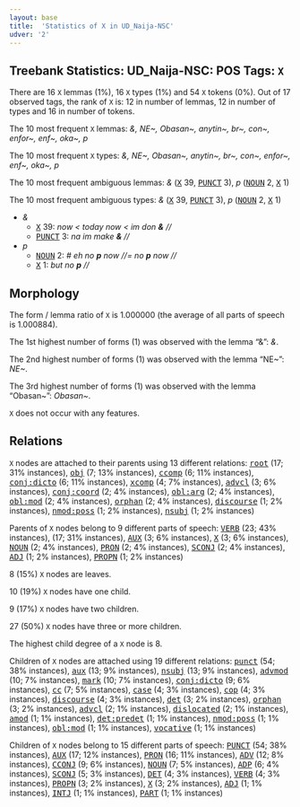 ```yaml
---
layout: base
title:  'Statistics of X in UD_Naija-NSC'
udver: '2'
---
```


## Treebank Statistics: UD_Naija-NSC: POS Tags: `X`

There are 16 `X` lemmas (1%), 16 `X` types (1%) and 54 `X` tokens (0%).
Out of 17 observed tags, the rank of `X` is: 12 in number of lemmas, 12 in number of types and 16 in number of tokens.

The 10 most frequent `X` lemmas: <em>&, NE~, Obasan~, anytin~, br~, con~, enfor~, enf~, oka~, p</em>

The 10 most frequent `X` types:  <em>&, NE~, Obasan~, anytin~, br~, con~, enfor~, enf~, oka~, p</em>

The 10 most frequent ambiguous lemmas: <em>&</em> (<tt><a href="pcm_nsc-pos-X.html">X</a></tt> 39, <tt><a href="pcm_nsc-pos-PUNCT.html">PUNCT</a></tt> 3), <em>p</em> (<tt><a href="pcm_nsc-pos-NOUN.html">NOUN</a></tt> 2, <tt><a href="pcm_nsc-pos-X.html">X</a></tt> 1)

The 10 most frequent ambiguous types:  <em>&</em> (<tt><a href="pcm_nsc-pos-X.html">X</a></tt> 39, <tt><a href="pcm_nsc-pos-PUNCT.html">PUNCT</a></tt> 3), <em>p</em> (<tt><a href="pcm_nsc-pos-NOUN.html">NOUN</a></tt> 2, <tt><a href="pcm_nsc-pos-X.html">X</a></tt> 1)


* <em>&</em>
  * <tt><a href="pcm_nsc-pos-X.html">X</a></tt> 39: <em>now < today now < im don <b>&</b> //</em>
  * <tt><a href="pcm_nsc-pos-PUNCT.html">PUNCT</a></tt> 3: <em>na im make <b>&</b> //</em>
* <em>p</em>
  * <tt><a href="pcm_nsc-pos-NOUN.html">NOUN</a></tt> 2: <em># eh no <b>p</b> now //= no <b>p</b> now //</em>
  * <tt><a href="pcm_nsc-pos-X.html">X</a></tt> 1: <em>but no <b>p</b> //</em>

## Morphology

The form / lemma ratio of `X` is 1.000000 (the average of all parts of speech is 1.000884).

The 1st highest number of forms (1) was observed with the lemma “&”: <em>&</em>.

The 2nd highest number of forms (1) was observed with the lemma “NE~”: <em>NE~</em>.

The 3rd highest number of forms (1) was observed with the lemma “Obasan~”: <em>Obasan~</em>.

`X` does not occur with any features.


## Relations

`X` nodes are attached to their parents using 13 different relations: <tt><a href="pcm_nsc-dep-root.html">root</a></tt> (17; 31% instances), <tt><a href="pcm_nsc-dep-obj.html">obj</a></tt> (7; 13% instances), <tt><a href="pcm_nsc-dep-ccomp.html">ccomp</a></tt> (6; 11% instances), <tt><a href="pcm_nsc-dep-conj-dicto.html">conj:dicto</a></tt> (6; 11% instances), <tt><a href="pcm_nsc-dep-xcomp.html">xcomp</a></tt> (4; 7% instances), <tt><a href="pcm_nsc-dep-advcl.html">advcl</a></tt> (3; 6% instances), <tt><a href="pcm_nsc-dep-conj-coord.html">conj:coord</a></tt> (2; 4% instances), <tt><a href="pcm_nsc-dep-obl-arg.html">obl:arg</a></tt> (2; 4% instances), <tt><a href="pcm_nsc-dep-obl-mod.html">obl:mod</a></tt> (2; 4% instances), <tt><a href="pcm_nsc-dep-orphan.html">orphan</a></tt> (2; 4% instances), <tt><a href="pcm_nsc-dep-discourse.html">discourse</a></tt> (1; 2% instances), <tt><a href="pcm_nsc-dep-nmod-poss.html">nmod:poss</a></tt> (1; 2% instances), <tt><a href="pcm_nsc-dep-nsubj.html">nsubj</a></tt> (1; 2% instances)

Parents of `X` nodes belong to 9 different parts of speech: <tt><a href="pcm_nsc-pos-VERB.html">VERB</a></tt> (23; 43% instances),  (17; 31% instances), <tt><a href="pcm_nsc-pos-AUX.html">AUX</a></tt> (3; 6% instances), <tt><a href="pcm_nsc-pos-X.html">X</a></tt> (3; 6% instances), <tt><a href="pcm_nsc-pos-NOUN.html">NOUN</a></tt> (2; 4% instances), <tt><a href="pcm_nsc-pos-PRON.html">PRON</a></tt> (2; 4% instances), <tt><a href="pcm_nsc-pos-SCONJ.html">SCONJ</a></tt> (2; 4% instances), <tt><a href="pcm_nsc-pos-ADJ.html">ADJ</a></tt> (1; 2% instances), <tt><a href="pcm_nsc-pos-PROPN.html">PROPN</a></tt> (1; 2% instances)

8 (15%) `X` nodes are leaves.

10 (19%) `X` nodes have one child.

9 (17%) `X` nodes have two children.

27 (50%) `X` nodes have three or more children.

The highest child degree of a `X` node is 8.

Children of `X` nodes are attached using 19 different relations: <tt><a href="pcm_nsc-dep-punct.html">punct</a></tt> (54; 38% instances), <tt><a href="pcm_nsc-dep-aux.html">aux</a></tt> (13; 9% instances), <tt><a href="pcm_nsc-dep-nsubj.html">nsubj</a></tt> (13; 9% instances), <tt><a href="pcm_nsc-dep-advmod.html">advmod</a></tt> (10; 7% instances), <tt><a href="pcm_nsc-dep-mark.html">mark</a></tt> (10; 7% instances), <tt><a href="pcm_nsc-dep-conj-dicto.html">conj:dicto</a></tt> (9; 6% instances), <tt><a href="pcm_nsc-dep-cc.html">cc</a></tt> (7; 5% instances), <tt><a href="pcm_nsc-dep-case.html">case</a></tt> (4; 3% instances), <tt><a href="pcm_nsc-dep-cop.html">cop</a></tt> (4; 3% instances), <tt><a href="pcm_nsc-dep-discourse.html">discourse</a></tt> (4; 3% instances), <tt><a href="pcm_nsc-dep-det.html">det</a></tt> (3; 2% instances), <tt><a href="pcm_nsc-dep-orphan.html">orphan</a></tt> (3; 2% instances), <tt><a href="pcm_nsc-dep-advcl.html">advcl</a></tt> (2; 1% instances), <tt><a href="pcm_nsc-dep-dislocated.html">dislocated</a></tt> (2; 1% instances), <tt><a href="pcm_nsc-dep-amod.html">amod</a></tt> (1; 1% instances), <tt><a href="pcm_nsc-dep-det-predet.html">det:predet</a></tt> (1; 1% instances), <tt><a href="pcm_nsc-dep-nmod-poss.html">nmod:poss</a></tt> (1; 1% instances), <tt><a href="pcm_nsc-dep-obl-mod.html">obl:mod</a></tt> (1; 1% instances), <tt><a href="pcm_nsc-dep-vocative.html">vocative</a></tt> (1; 1% instances)

Children of `X` nodes belong to 15 different parts of speech: <tt><a href="pcm_nsc-pos-PUNCT.html">PUNCT</a></tt> (54; 38% instances), <tt><a href="pcm_nsc-pos-AUX.html">AUX</a></tt> (17; 12% instances), <tt><a href="pcm_nsc-pos-PRON.html">PRON</a></tt> (16; 11% instances), <tt><a href="pcm_nsc-pos-ADV.html">ADV</a></tt> (12; 8% instances), <tt><a href="pcm_nsc-pos-CCONJ.html">CCONJ</a></tt> (9; 6% instances), <tt><a href="pcm_nsc-pos-NOUN.html">NOUN</a></tt> (7; 5% instances), <tt><a href="pcm_nsc-pos-ADP.html">ADP</a></tt> (6; 4% instances), <tt><a href="pcm_nsc-pos-SCONJ.html">SCONJ</a></tt> (5; 3% instances), <tt><a href="pcm_nsc-pos-DET.html">DET</a></tt> (4; 3% instances), <tt><a href="pcm_nsc-pos-VERB.html">VERB</a></tt> (4; 3% instances), <tt><a href="pcm_nsc-pos-PROPN.html">PROPN</a></tt> (3; 2% instances), <tt><a href="pcm_nsc-pos-X.html">X</a></tt> (3; 2% instances), <tt><a href="pcm_nsc-pos-ADJ.html">ADJ</a></tt> (1; 1% instances), <tt><a href="pcm_nsc-pos-INTJ.html">INTJ</a></tt> (1; 1% instances), <tt><a href="pcm_nsc-pos-PART.html">PART</a></tt> (1; 1% instances)

